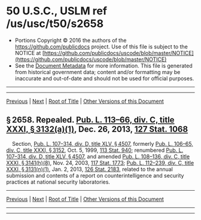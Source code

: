 ---
---

# 50 U.S.C., USLM ref /us/usc/t50/s2658

* Portions Copyright © 2016 the authors of the https://github.com/publicdocs project.
  Use of this file is subject to the NOTICE at [https://github.com/publicdocs/uscode/blob/master/NOTICE](https://github.com/publicdocs/uscode/blob/master/NOTICE)
* See the [Document Metadata](././../../../../../..//README.md) for more information.
  This file is generated from historical government data; content and/or formatting may be inaccurate and out-of-date and should not be used for official purposes.

----------
----------

[Previous](./../../../../../..//us/usc/t50/ch42/schV/ptA/m__us_usc_t50_s2657.md) | [Next](./../../../../../..//us/usc/t50/ch42/schV/ptA/m__us_usc_t50_s2659.md) | [Root of Title](./../../../../../../) | [Other Versions of this Document](https://publicdocs.github.io/go/links?ns=uslm&ref=%2Fus%2Fusc%2Ft50%2Fs2658)

## § 2658. Repealed. [Pub. L. 113–66, div. C, title XXXI, § 3132(a)(1)][/us/pl/113/66/s3132/a/1], Dec. 26, 2013, [127 Stat. 1068][/us/stat/127/1068]

    Section, [Pub. L. 107–314, div. D, title XLV, § 4507][/us/pl/107/314/s4507], formerly [Pub. L. 106–65, div. C, title XXXI, § 3152][/us/pl/106/65/s3152], Oct. 5, 1999, [113 Stat. 940][/us/stat/113/940]; renumbered [Pub. L. 107–314, div. D, title XLV, § 4507][/us/pl/107/314/s4507], and amended [Pub. L. 108–136, div. C, title XXXI, § 3141(h)(8)][/us/pl/108/136/s3141/h/8], Nov. 24, 2003, [117 Stat. 1773][/us/stat/117/1773]; [Pub. L. 112–239, div. C, title XXXI, § 3131(n)(1)][/us/pl/112/239/s3131/n/1], Jan. 2, 2013, [126 Stat. 2183][/us/stat/126/2183], related to the annual submission and contents of a report on counterintelligence and security practices at national security laboratories.

----------

[Previous](./../../../../../..//us/usc/t50/ch42/schV/ptA/m__us_usc_t50_s2657.md) | [Next](./../../../../../..//us/usc/t50/ch42/schV/ptA/m__us_usc_t50_s2659.md) | [Root of Title](./../../../../../../) | [Other Versions of this Document](https://publicdocs.github.io/go/links?ns=uslm&ref=%2Fus%2Fusc%2Ft50%2Fs2658)

----------
----------

[/us/pl/113/66/s3132/a/1]: https://publicdocs.github.io/go/links?ns=uslm&ref=%2Fus%2Fpl%2F113%2F66%2Fs3132%2Fa%2F1
[/us/stat/127/1068]: https://publicdocs.github.io/go/links?ns=uslm&ref=%2Fus%2Fstat%2F127%2F1068
[/us/pl/107/314/s4507]: https://publicdocs.github.io/go/links?ns=uslm&ref=%2Fus%2Fpl%2F107%2F314%2Fs4507
[/us/pl/106/65/s3152]: https://publicdocs.github.io/go/links?ns=uslm&ref=%2Fus%2Fpl%2F106%2F65%2Fs3152
[/us/stat/113/940]: https://publicdocs.github.io/go/links?ns=uslm&ref=%2Fus%2Fstat%2F113%2F940
[/us/pl/107/314/s4507]: https://publicdocs.github.io/go/links?ns=uslm&ref=%2Fus%2Fpl%2F107%2F314%2Fs4507
[/us/pl/108/136/s3141/h/8]: https://publicdocs.github.io/go/links?ns=uslm&ref=%2Fus%2Fpl%2F108%2F136%2Fs3141%2Fh%2F8
[/us/stat/117/1773]: https://publicdocs.github.io/go/links?ns=uslm&ref=%2Fus%2Fstat%2F117%2F1773
[/us/pl/112/239/s3131/n/1]: https://publicdocs.github.io/go/links?ns=uslm&ref=%2Fus%2Fpl%2F112%2F239%2Fs3131%2Fn%2F1
[/us/stat/126/2183]: https://publicdocs.github.io/go/links?ns=uslm&ref=%2Fus%2Fstat%2F126%2F2183



